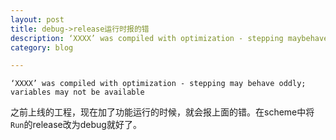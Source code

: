 ```yaml
---
layout: post
title: debug->release运行时报的错
description: ‘XXXX’ was compiled with optimization - stepping maybehaveoddly;variables may not be available
category: blog

---
```


`‘XXXX’ was compiled with optimization - stepping may behave oddly; variables may not be available`

之前上线的工程，现在加了功能运行的时候，就会报上面的错。在scheme中将`Run`的release改为debug就好了。


